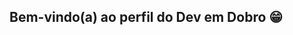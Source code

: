 ## Bem-vindo(a) ao perfil do Dev em Dobro 😁

<!--
**heroinaironica/carolinatinoco** is a ✨ _special_ ✨ repository because its `README.md` (this file) appears on your GitHub profile.
 <div>
  <a href="https://github.com/carolinatinoco">
  <img height="180em" src="https://github-readme-stats.vercel.app/api?username=carolinatinoco&show_icons=true&theme=tokyonight&include_all_commits=true&count_private=true"/>
  <img height="180em" src="https://github-readme-stats.vercel.app/api/top-langs/?username=carolinatinoco&layout=compact&langs_count=6&theme=tokyonight"/>
</div>
</div>

 <br>

  ### Sigam-me os bons!

<div> 
  <a href="" target="_blank"><img src="https://img.shields.io/badge/YouTube-FF0000?style=for-the-badge&logo=youtube&logoColor=white" target="_blank"></a>
  <a href="" target="_blank"><img src="https://img.shields.io/badge/-Instagram-%23E4405F?style=for-the-badge&logo=instagram&logoColor=white" target="_blank"></a>
 <a href="" target="_blank"><img src="https://img.shields.io/badge/Discord-7289DA?style=for-the-badge&logo=discord&logoColor=white" target="_blank"></a> 
  <a href=""><img src="https://img.shields.io/badge/-Gmail-%23333?style=for-the-badge&logo=gmail&logoColor=white" target="_blank"></a>
  <a href="" target="_blank"><img src="https://img.shields.io/badge/-LinkedIn-%230077B5?style=for-the-badge&logo=linkedin&logoColor=white" target="_blank"></a> 

  ![Snake animation](https://github.com/carolinatinoco/carolinatinoco/blob/output/github-contribution-grid-snake.svg)

</div>
